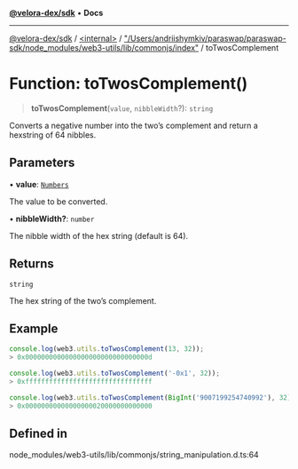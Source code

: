 [**@velora-dex/sdk**](../../../../README.md) • **Docs**

***

[@velora-dex/sdk](../../../../globals.md) / [\<internal\>](../../../README.md) / ["/Users/andriishymkiv/paraswap/paraswap-sdk/node\_modules/web3-utils/lib/commonjs/index"](../README.md) / toTwosComplement

# Function: toTwosComplement()

> **toTwosComplement**(`value`, `nibbleWidth`?): `string`

Converts a negative number into the two’s complement and return a hexstring of 64 nibbles.

## Parameters

• **value**: [`Numbers`](../../../type-aliases/Numbers.md)

The value to be converted.

• **nibbleWidth?**: `number`

The nibble width of the hex string (default is 64).

## Returns

`string`

The hex string of the two’s complement.

## Example

```ts
console.log(web3.utils.toTwosComplement(13, 32));
> 0x0000000000000000000000000000000d

console.log(web3.utils.toTwosComplement('-0x1', 32));
> 0xffffffffffffffffffffffffffffffff

console.log(web3.utils.toTwosComplement(BigInt('9007199254740992'), 32));
> 0x00000000000000000020000000000000
```

## Defined in

node\_modules/web3-utils/lib/commonjs/string\_manipulation.d.ts:64
